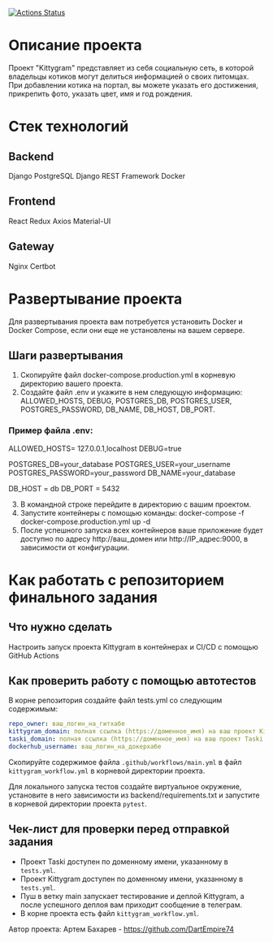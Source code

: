 [![Actions Status](https://github.com/DartEmpire74/kittygram_final/workflows/main.yml/badge.svg)](https://github.com/DartEmpire74/kittygram_final/actions)

# Описание проекта 

Проект "Kittygram" представляет из себя социальную сеть, в которой владельцы котиков могут делиться информацией о своих питомцах.
При добавлении котика на портал, вы можете указать его достижения, прикрепить фото, указать цвет, имя и год рождения.

# Стек технологий 

## Backend
Django
PostgreSQL
Django REST Framework
Docker

## Frontend
React
Redux
Axios
Material-UI

## Gateway
Nginx
Certbot

# Развертывание проекта

Для развертывания проекта вам потребуется установить Docker и Docker Compose, 
если они еще не установлены на вашем сервере.

## Шаги развертывания
1. Скопируйте файл docker-compose.production.yml в корневую директорию вашего проекта.
2. Создайте файл .env и укажите в нем следующую информацию: 
ALLOWED_HOSTS, DEBUG, POSTGRES_DB, POSTGRES_USER, POSTGRES_PASSWORD, DB_NAME, DB_HOST, DB_PORT.

### Пример файла .env: 
ALLOWED_HOSTS= 127.0.0.1,localhost
DEBUG=true

POSTGRES_DB=your_database
POSTGRES_USER=your_username
POSTGRES_PASSWORD=your_password
DB_NAME=your_database

DB_HOST = db
DB_PORT = 5432

3. В командной строке перейдите в директорию с вашим проектом.
4. Запустите контейнеры с помощью команды:
docker-compose -f docker-compose.production.yml up -d
5. После успешного запуска всех контейнеров ваше приложение будет доступно по адресу 
http://ваш_домен или http://IP_адрес:9000, в зависимости от конфигурации.

#  Как работать с репозиторием финального задания

## Что нужно сделать

Настроить запуск проекта Kittygram в контейнерах и CI/CD с помощью GitHub Actions

## Как проверить работу с помощью автотестов

В корне репозитория создайте файл tests.yml со следующим содержимым:
```yaml
repo_owner: ваш_логин_на_гитхабе
kittygram_domain: полная ссылка (https://доменное_имя) на ваш проект Kittygram
taski_domain: полная ссылка (https://доменное_имя) на ваш проект Taski
dockerhub_username: ваш_логин_на_докерхабе
```

Скопируйте содержимое файла `.github/workflows/main.yml` в файл `kittygram_workflow.yml` в корневой директории проекта.

Для локального запуска тестов создайте виртуальное окружение, установите в него зависимости из backend/requirements.txt и запустите в корневой директории проекта `pytest`.

## Чек-лист для проверки перед отправкой задания

- Проект Taski доступен по доменному имени, указанному в `tests.yml`.
- Проект Kittygram доступен по доменному имени, указанному в `tests.yml`.
- Пуш в ветку main запускает тестирование и деплой Kittygram, а после успешного деплоя вам приходит сообщение в телеграм.
- В корне проекта есть файл `kittygram_workflow.yml`.

Автор проекта: Артем Бахарев - https://github.com/DartEmpire74
